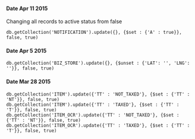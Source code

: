 #### Date Apr 11 2015
Changing all records to active status from false

    db.getCollection('NOTIFICATION').update({}, {$set : {'A' : true}}, false, true)

#### Date Apr 5 2015
    db.getCollection('BIZ_STORE').update({}, {$unset : {'LAT': '', 'LNG': ''}}, false, true)

#### Date Mar 28 2015

    db.getCollection('ITEM').update({'TT' : 'NOT_TAXED'}, {$set : {'TT' : 'NT'}}, false, true)
    db.getCollection('ITEM').update({'TT' : 'TAXED'}, {$set : {'TT' : 'T'}}, false, true)
    db.getCollection('ITEM_OCR').update({'TT' : 'NOT_TAXED'}, {$set : {'TT' : 'NT'}}, false, true)
    db.getCollection('ITEM_OCR').update({'TT' : 'TAXED'}, {$set : {'TT' : 'T'}}, false, true)